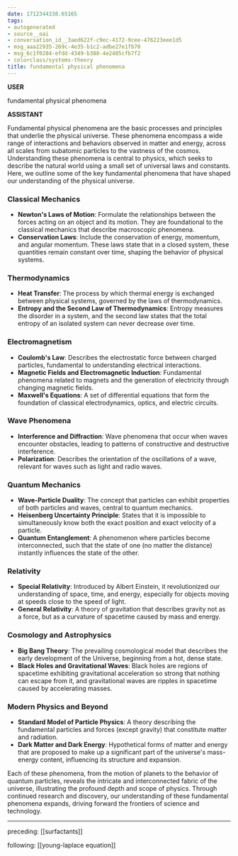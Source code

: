 ```yaml
---
date: 1712344338.65165
tags:
- autogenerated
- source__oai
- conversation_id__3aed622f-c9ec-4172-9cee-476223eee1d5
- msg_aaa22935-269c-4e35-b1c2-adbe27e1fb70
- msg_6c1f0284-efdd-4349-b388-4e2485cfb7f2
- colorclass/systems-theory
title: fundamental physical phenomena
---
```


**USER**

fundamental physical phenomena


**ASSISTANT**

Fundamental physical phenomena are the basic processes and principles that underlie the physical universe. These phenomena encompass a wide range of interactions and behaviors observed in matter and energy, across all scales from subatomic particles to the vastness of the cosmos. Understanding these phenomena is central to physics, which seeks to describe the natural world using a small set of universal laws and constants. Here, we outline some of the key fundamental phenomena that have shaped our understanding of the physical universe.

### Classical Mechanics

- **Newton's Laws of Motion**: Formulate the relationships between the forces acting on an object and its motion. They are foundational to the classical mechanics that describe macroscopic phenomena.
- **Conservation Laws**: Include the conservation of energy, momentum, and angular momentum. These laws state that in a closed system, these quantities remain constant over time, shaping the behavior of physical systems.

### Thermodynamics

- **Heat Transfer**: The process by which thermal energy is exchanged between physical systems, governed by the laws of thermodynamics.
- **Entropy and the Second Law of Thermodynamics**: Entropy measures the disorder in a system, and the second law states that the total entropy of an isolated system can never decrease over time.

### Electromagnetism

- **Coulomb's Law**: Describes the electrostatic force between charged particles, fundamental to understanding electrical interactions.
- **Magnetic Fields and Electromagnetic Induction**: Fundamental phenomena related to magnets and the generation of electricity through changing magnetic fields.
- **Maxwell's Equations**: A set of differential equations that form the foundation of classical electrodynamics, optics, and electric circuits.

### Wave Phenomena

- **Interference and Diffraction**: Wave phenomena that occur when waves encounter obstacles, leading to patterns of constructive and destructive interference.
- **Polarization**: Describes the orientation of the oscillations of a wave, relevant for waves such as light and radio waves.

### Quantum Mechanics

- **Wave-Particle Duality**: The concept that particles can exhibit properties of both particles and waves, central to quantum mechanics.
- **Heisenberg Uncertainty Principle**: States that it is impossible to simultaneously know both the exact position and exact velocity of a particle.
- **Quantum Entanglement**: A phenomenon where particles become interconnected, such that the state of one (no matter the distance) instantly influences the state of the other.

### Relativity

- **Special Relativity**: Introduced by Albert Einstein, it revolutionized our understanding of space, time, and energy, especially for objects moving at speeds close to the speed of light.
- **General Relativity**: A theory of gravitation that describes gravity not as a force, but as a curvature of spacetime caused by mass and energy.

### Cosmology and Astrophysics

- **Big Bang Theory**: The prevailing cosmological model that describes the early development of the Universe, beginning from a hot, dense state.
- **Black Holes and Gravitational Waves**: Black holes are regions of spacetime exhibiting gravitational acceleration so strong that nothing can escape from it, and gravitational waves are ripples in spacetime caused by accelerating masses.

### Modern Physics and Beyond

- **Standard Model of Particle Physics**: A theory describing the fundamental particles and forces (except gravity) that constitute matter and radiation.
- **Dark Matter and Dark Energy**: Hypothetical forms of matter and energy that are proposed to make up a significant part of the universe's mass-energy content, influencing its structure and expansion.

Each of these phenomena, from the motion of planets to the behavior of quantum particles, reveals the intricate and interconnected fabric of the universe, illustrating the profound depth and scope of physics. Through continued research and discovery, our understanding of these fundamental phenomena expands, driving forward the frontiers of science and technology.


---

preceding: [[surfactants]]  


following: [[young-laplace equation]]